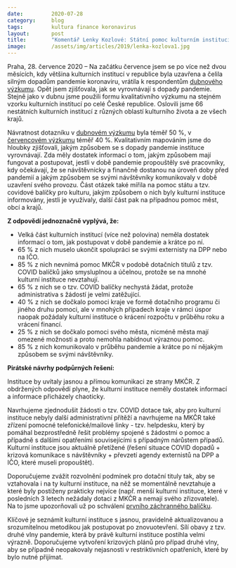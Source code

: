 ```yaml
---
date:         2020-07-28
category:     blog
tags:         kultura finance koronavirus
layout:       post
title:        "Komentář Lenky Kozlové: Státní pomoc kulturním institucím je pomalá a nedostatečná, jejich znovuuzavření by bylo pro většinu likvidační"
image:        /assets/img/articles/2019/lenka-kozlova1.jpg
---  
```



Praha, 28. července 2020 – Na začátku července jsem se po více než dvou měsících, kdy většina kulturních institucí v republice byla uzavřena a čelila silným dopadům pandemie koronaviru, vrátila k respondentům [dubnového výzkumu](https://www.piratskelisty.cz/clanek-3172-piratka-kozlova-navrhla-5-opatreni-pro-podporu-kulturnich-organizaci). Opět jsem zjišťovala, jak se vyrovnávají s dopady pandemie. Stejně jako v dubnu jsme použili formu kvalitativního výzkumu na stejném vzorku kulturních institucí po celé České republice. Oslovili jsme 66 nestátních kulturních institucí z různých oblastí kulturního života a ze všech krajů. 

Návratnost dotazníku v [dubnovém výzkumu](https://drive.google.com/file/d/1HXMCxyX_pV_mrFxxWtvIfD6YOGScX9Xr/view) byla téměř 50 %, v [červencovém výzkumu](https://drive.google.com/file/d/1OFrHi5_jJAwZnZawfYR2GFyS6M20RAVE/view) téměř 40 %. Kvalitativním mapováním jsme do hloubky zjišťovali, jakým způsobem se s dopady pandemie instituce vyrovnávají. Zda měly dostatek informací o tom, jakým způsobem mají fungovat a postupovat, jestli v době pandemie propouštěly své pracovníky, kdy očekávají, že se návštěvnicky a finančně dostanou na úroveň doby před pandemií a jakým způsobem se svými návštěvníky komunikovaly v době uzavření svého provozu. Část otázek také mířila na pomoc státu a tzv. covidové balíčky pro kulturu, jakým způsobem o nich byly kulturní instituce informovány, jestli je využívaly, další část pak na případnou pomoc měst, obcí a krajů. 

**Z odpovědí jednoznačně vyplývá, že:**

* Velká část kulturních institucí (více než polovina) neměla dostatek informací o tom, jak postupovat v době pandemie a krátce po ní.
* 65 % z nich muselo ukončit spolupráci se svými externisty na DPP nebo na IČO.
* 85 % z nich nevnímá pomoc MKČR v podobě dotačních titulů z tzv. COVID balíčků jako smysluplnou a účelnou, protože se na mnohé kulturní instituce nevztahují.
* 65 % z nich se o tzv. COVID balíčky nechystá žádat, protože administrativa s žádostí je velmi zatěžující.
* 40 % z nich se dočkalo pomoci kraje ve formě dotačního programu či jiného druhu pomoci, ale v mnohých případech kraje v rámci úspor naopak požádaly kulturní instituce o krácení rozpočtu v průběhu roku a vrácení financí.
* 25 % z nich se dočkalo pomoci svého města, nicméně města mají omezené možnosti a proto nemohla nabídnout výraznou pomoc.
* 85 % z nich komunikovalo v průběhu pandemie a krátce po ní nějakým způsobem se svými návštěvníky.
 

**Pirátské návrhy podpůrných řešení:**

Instituce by uvítaly jasnou a přímou komunikaci ze strany MKČR. Z obdržených odpovědí plyne, že kulturní instituce neměly dostatek informací a informace přicházely chaoticky. 

Navrhujeme zjednodušit žádosti o tzv. COVID dotace tak, aby pro kulturní instituce nebyly další administrativní přítěží a navrhujeme na MKČR také zřízení pomocné telefonické/mailové linky - tzv. helpdesku, který by pomáhal bezprostředně řešit problémy spojené s žádostmi o pomoc a případně s dalšími opatřeními souvisejícími s případným nárůstem případů. Kulturní instituce jsou aktuálně přetížené (řešení situace COVID dopadů + krizová komunikace s návštěvníky + převzetí agendy externistů na DPP a IČO, které museli propouštět).

Doporučujeme zvážit rozvolnění podmínek pro dotační tituly tak, aby se vztahovala i na ty kulturní instituce, na něž se momentálně nevztahuje a které byly postiženy prakticky nejvíce (např. menší kulturní instituce, které v posledních 3 letech nežádaly dotaci z MKČR a nemají svého zřizovatele). Na to jsme upozorňovali už po schválení [prvního záchranného balíčku](https://www.piratskelisty.cz/clanek-3072-pirati-chteji-dostupnejsi-podporu-pro-male-kulturni-projekty-z-grantu-ministerstva-kultury). 

Klíčové je seznámit kulturní instituce s jasnou, pravidelně  aktualizovanou  a srozumitelnou metodikou jak postupovat po znovuotevření. Sílí obavy z tzv. druhé vlny pandemie, která by právě kulturní instituce postihla velmi výrazně. Doporučujeme vytvoření krizových plánů pro případ druhé vlny, aby se případně neopakovaly nejasnosti v restriktivních opatřeních, které by bylo nutné přijímat. 

